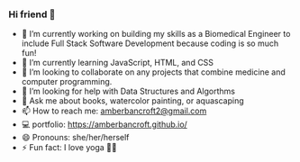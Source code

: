 ### Hi friend 👋

- 🔭 I’m currently working on building my skills as a Biomedical Engineer to include Full Stack Software Development because coding is so much fun!
- 🌱 I’m currently learning JavaScript, HTML, and CSS
- 👯 I’m looking to collaborate on any projects that combine medicine and computer programming. 
- 🤔 I’m looking for help with Data Structures and Algorthms 
- 💬 Ask me about books, watercolor painting, or aquascaping 
- 📫 How to reach me: amberbancroft2@gmail.com
- 💻 portfolio: https://amberbancroft.github.io/
- 😄 Pronouns: she/her/herself
- ⚡ Fun fact: I love yoga 🧘‍♀️
